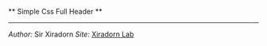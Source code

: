 ﻿** Simple Css Full Header **

***

_Author:_ Sir Xiradorn
_Site:_ [Xiradorn Lab](http://xiradorn.it "Xiradorn Lab")
